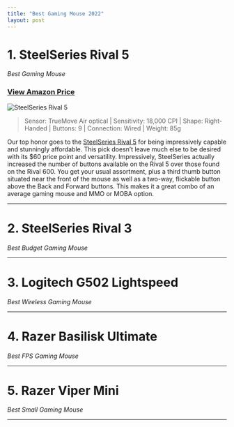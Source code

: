 ```yaml
---
title: "Best Gaming Mouse 2022"
layout: post
---
```

# 1. SteelSeries Rival 5

_Best Gaming Mouse_

### [View Amazon Price](https://amzn.to/3RaqFJp)

![SteelSeries Rival 5](https://kainos-img.dgn.lt/photos2_25_119062736/img.jpg)

> Sensor: TrueMove Air optical | Sensitivity: 18,000 CPI | Shape: Right-Handed | Buttons: 9 | Connection: Wired | Weight: 85g

Our top honor goes to the [SteelSeries Rival 5](https://amzn.to/3RaqFJp) for being impressively capable and stunningly affordable. This pick doesn’t leave much else to be desired with its $60 price point and versatility. Impressively, SteelSeries actually increased the number of buttons available on the Rival 5 over those found on the Rival 600. You get your usual assortment, plus a third thumb button situated near the front of the mouse as well as a two-way, flickable button above the Back and Forward buttons. This makes it a great combo of an average gaming mouse and MMO or MOBA option.

---

# 2. SteelSeries Rival 3

_Best Budget Gaming Mouse_

---

# 3. Logitech G502 Lightspeed

_Best Wireless Gaming Mouse_

---

# 4. Razer Basilisk Ultimate

_Best FPS Gaming Mouse_

---

# 5. Razer Viper Mini

_Best Small Gaming Mouse_

---
